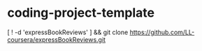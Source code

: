 # coding-project-template
[ ! -d 'expressBookReviews' ] && git clone https://github.com/LL-coursera/expressBookReviews.git
